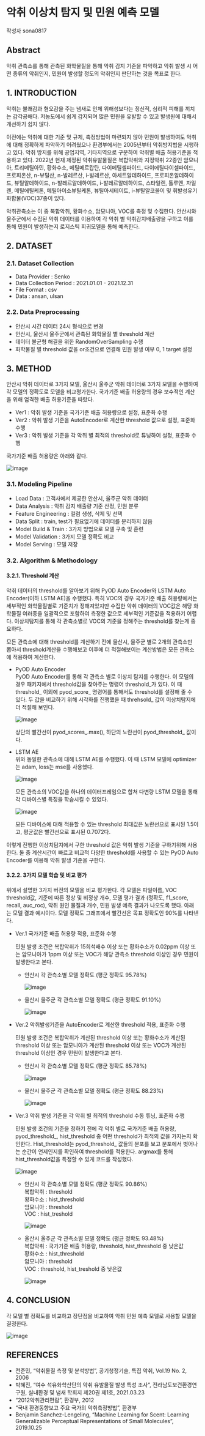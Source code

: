 # 악취 이상치 탐지 및 민원 예측 모델
작성자 sona0817

## Abstract
악취 관측소를 통해 관측된 화학물질을 통해 악취 감지 기준을 파악하고 악취 발생 시 어떤 종류의 악취인지, 민원이 발생할 정도의 악취인지 판단하는 것을 목표로 한다.

## 1. INTRODUCTION
악취는 불쾌감과 혐오감을 주는 냄새로 인체 위해성보다는 정신적, 심리적 피해를 끼치는 감각공해다.
저농도에서 쉽게 감지되며 많은 민원을 유발할 수 있고 발생원에 대해서 개선하기 쉽지 않다.

이전에는 악취에 대한 기준 및 규제, 측정방법이 마련되지 않아 민원이 발생하여도 악취에 대해 정확하게 파악하기 어려웠으나 환경부에서는 2005년부터 악취방지법을 시행하고 있다. 악취 방지를 위해 공업지역, 기타지역으로 구분하여 악취별 배출 허용기준을 적용하고 있다. 2022년 현재 제정된 악취유발물질은 복합악취와 지정악취 22종인 암모니아, 트리메틸아민, 황화수소, 메틸메르캅탄, 다이메틸셀파이드, 다이에틸다이셀파이드, 프로피온산, n-뷰틸산, n-발레르산, i-발레르산, 아세트알데하이드, 프로피온알데하이드, 뷰틸알데하이드, n-발레르알데하이드, i-발레르알데하이드, 스타일렌, 톨루엔, 자일렌, 메틸에틸케톤, 메틸아이소뷰틸케톤, 뷰틸아세테이트, i-뷰틸알코올이 및 휘발성유기화합물(VOC)37종이 있다.

악취관측소는 이 중 복합악취, 황화수소, 암모니아, VOC를 측정 및 수집한다. 안산시와 울주군에서 수집된 악취 데이터를 이용하여 각 악취 별 악취감지배출량을 구하고 이를 통해 민원이 발생하는지 로지스틱 회귀모델을 통해 예측한다.

## 2. DATASET
### 2.1. Dataset Collection
* Data Provider : Senko
* Data Collection Period : 2021.01.01 - 2021.12.31
* File Format : csv
* Data : ansan, ulsan

### 2.2. Data Preprocessing
* 안산시 시간 데이터 24시 형식으로 변경
* 안산시, 울산시 울주군에서 관측된 화학물질 별 threshold 계산
* 데이터 불균형 해결을 위한 RandomOverSampling 수행
* 화학물질 별 threshold 값을 or조건으로 연결해 민원 발생 여부 0, 1 target 설정

## 3. METHOD
안산시 악취 데이터로 3가지 모델, 울산시 울주군 악취 데이터로 3가지 모델을 수행하여 각 모델의 정확도로 모델을 비교평가한다. 국가기준 배출 허용량의 경우 보수적인 계산을 위해 엄격한 배출 허용기준을 따랐다.
* Ver1 : 악취 발생 기준을 국가기준 배출 허용량으로 설정, 표준화 수행
* Ver2 : 악취 발생 기준을 AutoEncoder로 계산한 threshold 값으로 설정, 표준화 수행
* Ver3 : 악취 발생 기준을 각 악취 별 최적의 threshold로 튜닝하여 설정, 표준화 수행

국가기준 배출 허용량은 아래와 같다.

![image](https://user-images.githubusercontent.com/80690009/173009968-26433aff-3725-40c2-bfde-45e5db87bd2c.png)

### 3.1. Modeling Pipeline
* Load Data : 고객사에서 제공한 안산시, 울주군 악취 데이터
* Data Analysis : 악취 감지 배출량 기준 산정, 민원 분류
* Feature Engineering : 컬럼 생성, 삭제 및 선택
* Data Split : train, test가 필요없기에 데이터를 분리하지 않음
* Model Build & Train : 3가지 방법으로 모델 구축 및 훈련
* Model Validation : 3가지 모델 정확도 비교
* Model Serving : 모델 저장

### 3.2. Algorithm & Methodology
#### 3.2.1. Threshold 계산
악취 데이터의 threshold를 알아보기 위해 PyOD Auto Encoder와 LSTM Auto Encoder(이하 LSTM AE)을 수행했다. 특히 VOC의 경우 국가기준 배출 허용량에서는 세부적인 화학물질별로 기준치가 정해져있지만 수집한 악취 데이터의 VOC값은 해당 화학물질 여러종을 일괄적으로 포함하여 측정한 값으로 세부적인 기준값을 적용하기 어렵다. 이상치탐지를 통해 각 관측소별로 VOC의 기준을 정해주는 threshold를 찾는게 중요하다.

모든 관측소에 대해 threshold를 계산하기 전에 울산시, 울주군 별로 2개의 관측소만 뽑아서 threshold계산을 수행해보고 이후에 더 적절해보이는 계산방법은 모든 관측소에 적용하여 계산한다.

* PyOD Auto Encoder  
PyOD Auto Encoder를 통해 각 관측소 별로 이상치 탐지를 수행한다. 이 모델의 경우 패키지에서 threshold값을 찾아주는 명령어 threshold_가 있다. 이 때 threshold_ 이외에 pyod_score_ 명령어를 통해서도 threshold를 설정해 줄 수 있다. 두 값을 비교하기 위해 시각화를 진행했을 때 threhsold_ 값이 이상치탐지에 더 적절해 보인다.

  ![image](https://user-images.githubusercontent.com/80690009/173011588-e2e61e16-d5ab-49a2-8c0e-c811e0f07d67.png)
  
  상단의 빨간선이 pyod_scores_.max(), 하단의 노란선이 pyod_threshold_ 값이다.
  
* LSTM AE  
위와 동일한 관측소에 대해 LSTM AE를 수행했다. 이 때 LSTM 모델에 optimizer는 adam, loss는 mse를 사용했다.

  ![image](https://user-images.githubusercontent.com/80690009/173012194-eb505876-831d-40ee-9444-0f38a940fdbf.png)
  
  모든 관측소의 VOC값을 하나의 데이터프레임으로 합쳐 다변량 LSTM 모델을 통해 각 디바이스별 특징을 학습시킬 수 있었다.
  
  ![image](https://user-images.githubusercontent.com/80690009/173012204-fb647c0b-be41-4cd3-bcc2-2aa20e77ac37.png)
  
  모든 디바이스에 대해 적용할 수 있는 threshold 최대값은 노란선으로 표시된 1.5이고, 평균값은 빨간선으로 표시된 0.7072다.
  
이렇게 진행한 이상치탐지에서 구한 threshold 값은 악취 발생 기준을 구하기위해 사용한다. 둘 중 계산시간이 빠르고 비교적 다양한 threshold를 사용할 수 있는 PyOD Auto Encoder를 이용해 악취 발생 기준을 구한다.

#### 3.2.2. 3가지 모델 학습 및 비교 평가
위에서 설명한 3가지 버전의 모델을 비교 평가한다. 각 모델은 파일이름, VOC threshold값, 기준에 따른 정상 및 비정상 개수, 모델 평가 결과 (정확도, f1_score, recall, auc_roc), 악취 원인 물질과 개수, 민원 발생 예측 결과가 나오도록 했다. 아래는 모델 결과 예시이다. 모델 정확도 그래프에서 빨간선은 목표 정확도인 90%를 나타낸다.


* Ver.1 국가기준 배출 허용량 적용, 표준화 수행

  민원 발생 조건은 복합악취가 15희석배수 이상 또는 황화수소가 0.02ppm 이상 또는 암모니아가 1ppm 이상 또는 VOC가 해당 관측소 threshold 이상인 경우 민원이 발생한다고 본다.

  * 안산시 각 관측소별 모델 정확도 (평군 정확도 95.78%)
  
    ![image](https://user-images.githubusercontent.com/80690009/173013406-f72eab01-161c-4e9a-afc6-753b7f883ff7.png)
  
  * 울산시 울주군 각 관측소별 모델 정확도 (평균 정확도 91.10%)
  
    ![image](https://user-images.githubusercontent.com/80690009/173013435-52645932-4fa3-4d11-a940-7b61494bc627.png)
    
* Ver.2 악취발생기준을 AutoEncoder로 계산한 threshold 적용, 표준화 수행

  민원 발생 조건은 복합악취가 계산된 threshold 이상 또는 황화수소가 계산된 threshold 이상 또는 암모니아가 계산된 threshold 이상 또는 VOC가 계산된 threshold 이상인 경우 민원이 발생한다고 본다.

  * 안산시 각 관측소별 모델 정확도 (평군 정확도 85.78%)
  
    ![image](https://user-images.githubusercontent.com/80690009/173013846-479b9e72-0c42-42b3-9672-6c2da2151641.png)
  
  * 울산시 울주군 각 관측소별 모델 정확도 (평균 정확도 88.23%)
  
    ![image](https://user-images.githubusercontent.com/80690009/173013876-d3442688-91bb-4420-a20d-27520762bced.png)

* Ver.3 악취 발생 기준을 각 악취 별 최적의 threshold 수동 튜닝, 표준화 수행

  민원 발생 조건의 기준을 정하기 전에 각 악취 별로 국가기준 배출 허용량, pyod_threshold_, hist_threshold 중 어떤 threshold가 최적의 값을 가지는지 확인한다. 
  Hist_threshold는 pyod_threshold_ 값들의 분포를 보고 분포에서 벗어나는 순간이 언제인지를 확인하여 threshold를 적용한다. argmax를 통해 hist_threshold값을 특정할 수 있게 코드를 작성했다.
  
  ![image](https://user-images.githubusercontent.com/80690009/173014194-50ab57dd-2afb-475a-9c9d-dbcd714febb0.png)


  * 안산시 각 관측소별 모델 정확도 (평군 정확도 90.86%)  
    복합악취 : threshold  
    황화수소 : hist_threshold  
    암모니아 : threshold  
    VOC : hist_treshold  
  
    ![image](https://user-images.githubusercontent.com/80690009/173014670-07ad6e97-ed0e-4e94-be05-9009f1f959f9.png)
  
  * 울산시 울주군 각 관측소별 모델 정확도 (평균 정확도 93.48%)  
    복합악취 : 국가기준 배출 허용량, threshold, hist_threshold 중 낮은값  
    황화수소 : hist_threshold  
    암모니아 : threshold  
    VOC : threshold, hist_treshold 중 낮은값  
  
    ![image](https://user-images.githubusercontent.com/80690009/173015116-804c09cd-10ae-4876-94c6-ab57ed618205.png)
    
## 4. CONCLUSION
각 모델 별 정확도를 비교하고 장단점을 비교하여 악취 민원 예측 모델로 사용할 모델을 결정한다.

![image](https://user-images.githubusercontent.com/80690009/173015304-cf3f6a21-64d4-4589-a373-cd1cd0b1745b.png)

## REFERENCES
* 전준민, “악취물질 측정 및 분석방법”, 공기청정기술, 특집 악취, Vol.19 No. 2, 2006
* 박혜진, “여수 석유화학산단의 악취 유발물질 발생 특성 조사”, 전라남도보건환경연구원, 실내환경 및 냄새 학회지 제20권 제1호, 2021.03.23
* “2012악취관리편람”, 환경부, 2012
* “국내 환경동향보고 주요 국가의 악취측정방법”, 환경부
* Benjamin Sanchez-Lengeling, “Machine Learning for Scent: Learning Generalizable Perceptual Representations of Small Molecules”, 2019.10.25
